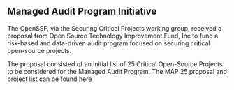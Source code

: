 ## Managed Audit Program Initiative ##

The OpenSSF, via the Securing Critical Projects working group, received a proposal from Open Source Technology Improvement Fund, Inc to fund a risk-based and data-driven audit program focused on securing critical open-source projects. 

The proposal consisted of an initial list of 25 Critical Open-Source Projects to be considered for the Managed Audit Program. The MAP 25 proposal and project list can be found [here](https://github.com/Amir-Montazery/OSTIF/blob/main/Managed-Audit-Program-Inititative-Proposal.md)


